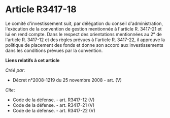 # Article R3417-18

Le comité d'investissement suit, par délégation du conseil d'administration, l'exécution de la convention de gestion
mentionnée à l'article R. 3417-21 et lui en rend compte. Dans le respect des orientations mentionnées au 2° de l'article R.
3417-12 et des règles prévues à l'article R. 3417-22, il approuve la politique de placement des fonds et donne son accord aux
investissements dans les conditions prévues par la convention.

**Liens relatifs à cet article**

_Créé par_:

  - Décret n°2008-1219 du 25 novembre 2008 - art. (V)

_Cite_:

  - Code de la défense. - art. R3417-12 (V)
  - Code de la défense. - art. R3417-21 (V)
  - Code de la défense. - art. R3417-22 (V)
